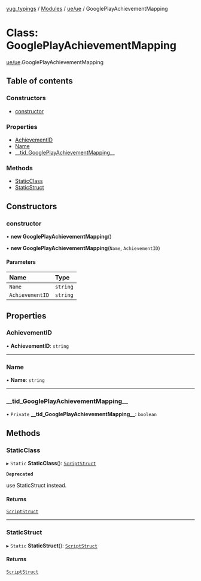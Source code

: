 [yug_typings](../README.md) / [Modules](../modules.md) / [ue/ue](../modules/ue_ue.md) / GooglePlayAchievementMapping

# Class: GooglePlayAchievementMapping

[ue/ue](../modules/ue_ue.md).GooglePlayAchievementMapping

## Table of contents

### Constructors

- [constructor](ue_ue.GooglePlayAchievementMapping.md#constructor)

### Properties

- [AchievementID](ue_ue.GooglePlayAchievementMapping.md#achievementid)
- [Name](ue_ue.GooglePlayAchievementMapping.md#name)
- [\_\_tid\_GooglePlayAchievementMapping\_\_](ue_ue.GooglePlayAchievementMapping.md#__tid_googleplayachievementmapping__)

### Methods

- [StaticClass](ue_ue.GooglePlayAchievementMapping.md#staticclass)
- [StaticStruct](ue_ue.GooglePlayAchievementMapping.md#staticstruct)

## Constructors

### constructor

• **new GooglePlayAchievementMapping**()

• **new GooglePlayAchievementMapping**(`Name`, `AchievementID`)

#### Parameters

| Name | Type |
| :------ | :------ |
| `Name` | `string` |
| `AchievementID` | `string` |

## Properties

### AchievementID

• **AchievementID**: `string`

___

### Name

• **Name**: `string`

___

### \_\_tid\_GooglePlayAchievementMapping\_\_

• `Private` **\_\_tid\_GooglePlayAchievementMapping\_\_**: `boolean`

## Methods

### StaticClass

▸ `Static` **StaticClass**(): [`ScriptStruct`](ue_ue.ScriptStruct.md)

**`Deprecated`**

use StaticStruct instead.

#### Returns

[`ScriptStruct`](ue_ue.ScriptStruct.md)

___

### StaticStruct

▸ `Static` **StaticStruct**(): [`ScriptStruct`](ue_ue.ScriptStruct.md)

#### Returns

[`ScriptStruct`](ue_ue.ScriptStruct.md)
